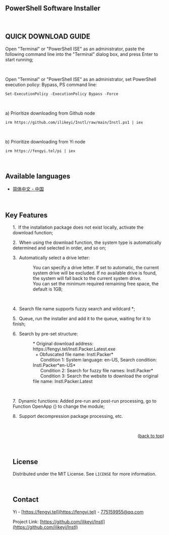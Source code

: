 <a name="readme-top"></a>
PowerShell Software Installer
-

<br>

QUICK DOWNLOAD GUIDE
-

Open "Terminal" or "PowerShell ISE" as an administrator, paste the following command line into the "Terminal" dialog box, and press Enter to start running;

<br>

Open "Terminal" or "PowerShell ISE" as an administrator, set PowerShell execution policy: Bypass, PS command line:
```
Set-ExecutionPolicy -ExecutionPolicy Bypass -Force
```

<br>

a) Prioritize downloading from Github node
```
irm https://github.com/ilikeyi/Instl/raw/main/Instl.ps1 | iex
```

<br>

b) Prioritize downloading from Yi node
```
irm https://fengyi.tel/pi | iex
```

<br>

Available languages
-

 * <a href="https://github.com/ilikeyi/Instl/blob/main/_Learn/Readme/README.zh-CN.md">简体中文 - 中国</a>


<br>

Key Features
-

<ul>
<p>1.&nbsp;&nbsp;If the installation package does not exist locally, activate the download function;</p>
<p>2.&nbsp;&nbsp;When using the download function, the system type is automatically determined and selected in order, and so on;</p>
<p>3.&nbsp;&nbsp;Automatically select a drive letter:</p>
<ul>
	<dl>
	   <dd>You can specify a drive letter. If set to automatic, the current system drive will be excluded. If no available drive is found, the system will fall back to the current system drive.</dd>
	   <dd>You can set the minimum required remaining free space, the default is 1GB;</dd>
	</dl>
</ul>

<br>

<p>4.&nbsp;&nbsp;Search file name supports fuzzy search and wildcard *;</p>
<p>5.&nbsp;&nbsp;Queue, run the installer and add it to the queue, waiting for it to finish;</p>
<p>6.&nbsp;&nbsp;Search by pre-set structure: </p>
<ul>
	<dl>
	   <dd>* Original download address: https://fengyi.tel/Instl.Packer.Latest.exe</dd>
	   <dd>&nbsp;&nbsp;+ Obfuscated file name: Instl.Packer*</dd>
	   <dd>&nbsp;&nbsp;&nbsp;&nbsp;&nbsp;&nbsp;Condition 1: System language: en-US, Search condition: Instl.Packer*en-US*</dd>
	   <dd>&nbsp;&nbsp;&nbsp;&nbsp;&nbsp;&nbsp;Condition 2: Search for fuzzy file names: Instl.Packer*</dd>
	   <dd>&nbsp;&nbsp;&nbsp;&nbsp;&nbsp;&nbsp;Condition 3: Search the website to download the original file name: Instl.Packer.Latest</dd>
	</dl>
</ul>

<br>

<p>7.&nbsp;&nbsp;Dynamic functions: Added pre-run and post-run processing, go to Function OpenApp {} to change the module;</p>
<p>8.&nbsp;&nbsp;Support decompression package processing, etc.</p>


<br>


<p align="right">(<a href="#readme-top">back to top</a>)</p>

<br>

## License

Distributed under the MIT License. See `LICENSE` for more information.

<br>

## Contact

Yi - [https://fengyi.tel](https://fengyi.tel) - 775159955@qq.com

Project Link: [https://github.com/ilikeyi/Instl](https://github.com/ilikeyi/Instl)
